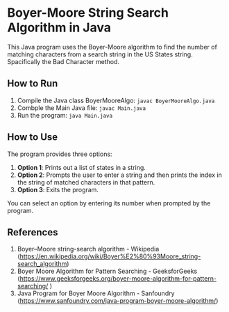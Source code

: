 # Boyer-Moore String Search Algorithm in Java

This Java program uses the Boyer-Moore algorithm to find the number of matching characters from a search string in the US States string. Spacifically the Bad Character method.

## How to Run

1. Compile the Java class BoyerMooreAlgo: `javac BoyerMooreAlgo.java`
2. Combple the Main Java file: `javac Main.java`
3. Run the program: `java Main.java`

## How to Use

The program provides three options:

1. **Option 1**: Prints out a list of states in a string.
2. **Option 2**: Prompts the user to enter a string and then prints the index in the string of matched characters in that pattern.
3. **Option 3**: Exits the program.

You can select an option by entering its number when prompted by the program.

## References

1. Boyer–Moore string-search algorithm - Wikipedia (https://en.wikipedia.org/wiki/Boyer%E2%80%93Moore_string-search_algorithm)
2. Boyer Moore Algorithm for Pattern Searching - GeeksforGeeks
   (https://www.geeksforgeeks.org/boyer-moore-algorithm-for-pattern-searching/ )
3. Java Program for Boyer Moore Algorithm - Sanfoundry (https://www.sanfoundry.com/java-program-boyer-moore-algorithm/)
